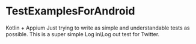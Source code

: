# TestExamplesForAndroid
Kotlin + Appium
Just trying to write as simple and understandable tests as possible.
This is a super simple Log in\Log out test for Twitter. 

